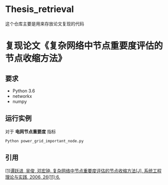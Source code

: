 # Thesis_retrieval
这个仓库主要是用来存放论文复现的代码

# 复现论文《复杂网络中节点重要度评估的节点收缩方法》

## 要求
- Python 3.6
- networkx
- numpy

## 运行实例
对于 **电网节点重要度** 指标

```
Python power_grid_important_node.py
```

## 引用
[[1]谭跃进, 吴俊, 邓宏钟. 复杂网络中节点重要度评估的节点收缩方法[J]. 系统工程理论与实践, 2006, 26(11):6.](https://kns.cnki.net/kcms/detail/detail.aspx?dbcode=CJFD&dbname=CJFD2006&filename=XTLL200611010&uniplatform=NZKPT&v=K9oE_QYdakI9JCrWvd1Xy9TBg16oDlheIp0FDwvyU6dCxlriWTByjEVs6EWU7JVn)